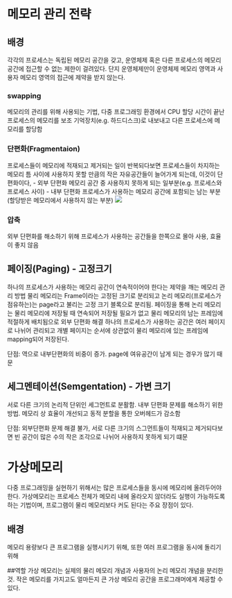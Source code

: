 # 메모리 관리 전략

  ## 배경
 각각의 프로세스는 독립된 메모리 공간을 갖고, 운영체제 혹은 다른 프로세스의 메모리공간에 접근할 수 없는 제한이 걸려있다. 단지 운영체제만이 운영체제 메모리 영역과 사용자 메모리 영역의 접근에 제약을 받지 않는다.

  ### swapping
  메모리의 관리를 위해 사용되는 기법, 
  다중 프로그래밍 환경에서 CPU 할당 시간이 끝난 프로세스의 메모리를 보조 기억장치(e.g. 하드디스크)로 내보내고 다른 프로세스에 메모리를 할당함
  
  ### 단편화(Fragmentaion)
  프로세스들이 메모리에 적재되고 제거되는 일이 반복되다보면 프로세스들이 차지하는 메모리 틈 사이에 사용하지 못할 만큼의 작은 자유공간들이 늘어가게 되는데, 이것이 단편화이다,
    - 외부 단편화
      메모리 공간 중 사용하지 못하게 되는 일부분(e.g. 프로세스와 프로세스 사이)
    - 내부 단편화
      프로세스가 사용하는 메모리 공간에 포함되는 남는 부분(할당받은 메모리에서 사용하지 않는 부분)
<img src='https://img1.daumcdn.net/thumb/R1280x0/?scode=mtistory2&fname=https%3A%2F%2Fblog.kakaocdn.net%2Fdn%2FcnqRKG%2Fbtq414Dp7eS%2Ff8zGXr8jZLUEDuwVkT4YT0%2Fimg.png'>

  ### 압축
  외부 단편화를 해소하기 위해 프로세스가 사용하는 공간들을 한쪽으로 몰아 사용, 효율이 좋지 않음

  ## 페이징(Paging) - 고정크기
  하나의 프로세스가 사용하는 메모리 공간이 연속적이어야 한다는 제약을 깨는 메모리 관리 방법
  물리 메모리는 Frame이라는 고정된 크기로 분리되고 논리 메모리(프로세스가 점유하는)는 page라고 불리는 고정 크기 블록으로 분리됨. 페이징을 통해 논리 메모리는 물리 메모리에 저장될 때 연속되어 저장될 필요가 없고 물리 메모리의 남는 프레임에 적절하게 배치됨으로 외부 단편화 해결 하나의 프로세스가 사용하는 공간은 여러 페이지로 나뉘어 관리되고 개별 페이지는 순서에 상관없이 물리 메모리에 있는 프레임에 mapping되어 저장된다.

단점: 역으로 내부단편화의 비중이 증가. page에 여유공간이 남게 되는 경우가 많기 때문 

  ## 세그멘테이션(Semgentation) - 가변 크기
  서로 다른 크기의 논리적 단위인 세그먼트로 분활함.
  내부 단편화 문제를 해소하기 위한 방법. 메모리 상 효율이 개선되고 동적 분할을 통한 오버헤드가 감소함
  
  단점: 외부단편화 문제 해결 불가, 서로 다른 크기의 스그먼트들이 적재되고 제거되다보면 빈 공간이 많은 수의 작은 조각으로 나뉘어 사용하지 못하게 되기 떄문
  
  
# 가상메모리
다중 프로그래밍을 실현하기 위해서는 많은 프로세스들을 동시에 메모리에 올려두어야 한다. 가상메모리는 프로세스 전체가 메모리 내에 올라오지 않더라도  실행이 가능하도록 하는 기법이며, 프로그램이 물리 메모리보다 커도 된다는 주요 장점이 있다. 

 ## 배경
 메모리 용량보다 큰 프로그램을 실행시키기 위해, 또한 여러 프로그램을 동시에 돌리기 위해
 
 ##역할
 가상 메모리는 실제의 물리 메모리 개념과 사용자의 논리 메모리 개념을 분리한 것. 작은 메모리를 가지고도 얼마든지 큰 가상 메모리 공간을 프로그래머에게 제공할 수 있다. 
 
 
 
 
